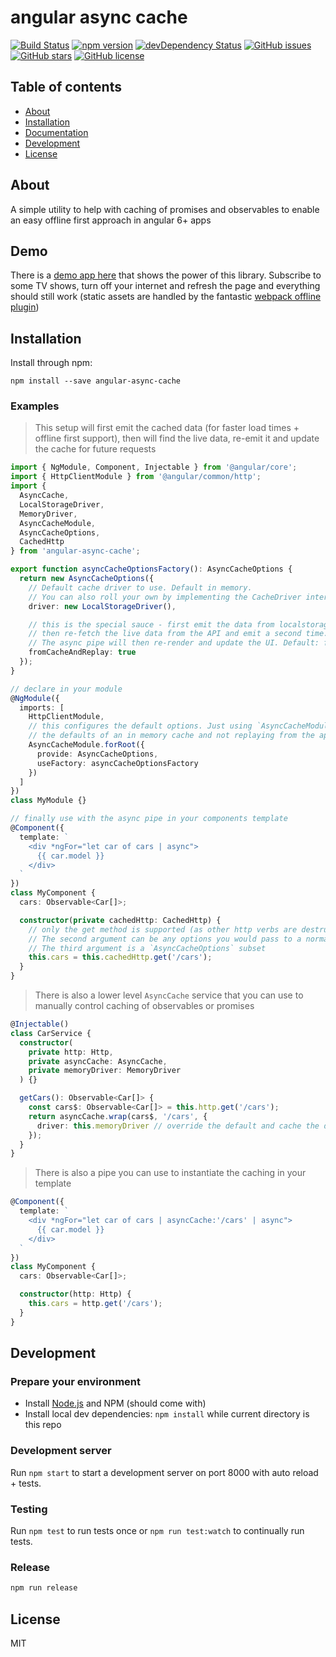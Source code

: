 # angular async cache

[![Build Status](https://travis-ci.org/mattlewis92/angular-async-cache.svg?branch=master)](https://travis-ci.org/mattlewis92/angular-async-cache)
[![npm version](https://badge.fury.io/js/angular-async-cache.svg)](http://badge.fury.io/js/angular-async-cache)
[![devDependency Status](https://david-dm.org/mattlewis92/angular-async-cache/dev-status.svg)](https://david-dm.org/mattlewis92/angular-async-cache#info=devDependencies)
[![GitHub issues](https://img.shields.io/github/issues/mattlewis92/angular-async-cache.svg)](https://github.com/mattlewis92/angular-async-cache/issues)
[![GitHub stars](https://img.shields.io/github/stars/mattlewis92/angular-async-cache.svg)](https://github.com/mattlewis92/angular-async-cache/stargazers)
[![GitHub license](https://img.shields.io/badge/license-MIT-blue.svg)](https://raw.githubusercontent.com/mattlewis92/angular-async-cache/master/LICENSE)

## Table of contents

* [About](#about)
* [Installation](#installation)
* [Documentation](#documentation)
* [Development](#development)
* [License](#licence)

## About

A simple utility to help with caching of promises and observables to enable an easy offline first approach in angular 6+ apps

## Demo

There is a [demo app here](http://mattlewis92.github.io/angular2-tv-tracker/) that shows the power of this library. Subscribe to some TV shows, turn off your internet and refresh the page and everything should still work (static assets are handled by the fantastic [webpack offline plugin](https://github.com/NekR/offline-plugin))

## Installation

Install through npm:

```
npm install --save angular-async-cache
```

### Examples

> This setup will first emit the cached data (for faster load times + offline first support), then will find the live data, re-emit it and update the cache for future requests

```typescript
import { NgModule, Component, Injectable } from '@angular/core';
import { HttpClientModule } from '@angular/common/http';
import {
  AsyncCache,
  LocalStorageDriver,
  MemoryDriver,
  AsyncCacheModule,
  AsyncCacheOptions,
  CachedHttp
} from 'angular-async-cache';

export function asyncCacheOptionsFactory(): AsyncCacheOptions {
  return new AsyncCacheOptions({
    // Default cache driver to use. Default in memory.
    // You can also roll your own by implementing the CacheDriver interface
    driver: new LocalStorageDriver(),

    // this is the special sauce - first emit the data from localstorage,
    // then re-fetch the live data from the API and emit a second time.
    // The async pipe will then re-render and update the UI. Default: false
    fromCacheAndReplay: true
  });
}

// declare in your module
@NgModule({
  imports: [
    HttpClientModule,
    // this configures the default options. Just using `AsyncCacheModule.forRoot()` will use
    // the defaults of an in memory cache and not replaying from the api
    AsyncCacheModule.forRoot({
      provide: AsyncCacheOptions,
      useFactory: asyncCacheOptionsFactory
    })
  ]
})
class MyModule {}

// finally use with the async pipe in your components template
@Component({
  template: `
    <div *ngFor="let car of cars | async">
      {{ car.model }}
    </div>
  `
})
class MyComponent {
  cars: Observable<Car[]>;

  constructor(private cachedHttp: CachedHttp) {
    // only the get method is supported (as other http verbs are destructive)
    // The second argument can be any options you would pass to a normal http get call
    // The third argument is a `AsyncCacheOptions` subset
    this.cars = this.cachedHttp.get('/cars');
  }
}
```

> There is also a lower level `AsyncCache` service that you can use to manually control caching of observables or promises

```typescript
@Injectable()
class CarService {
  constructor(
    private http: Http,
    private asyncCache: AsyncCache,
    private memoryDriver: MemoryDriver
  ) {}

  getCars(): Observable<Car[]> {
    const cars$: Observable<Car[]> = this.http.get('/cars');
    return asyncCache.wrap(cars$, '/cars', {
      driver: this.memoryDriver // override the default and cache the data in memory
    });
  }
}
```

> There is also a pipe you can use to instantiate the caching in your template

```typescript
@Component({
  template: `
    <div *ngFor="let car of cars | asyncCache:'/cars' | async">
      {{ car.model }}
    </div>
  `
})
class MyComponent {
  cars: Observable<Car[]>;

  constructor(http: Http) {
    this.cars = http.get('/cars');
  }
}
```

## Development

### Prepare your environment

* Install [Node.js](http://nodejs.org/) and NPM (should come with)
* Install local dev dependencies: `npm install` while current directory is this repo

### Development server

Run `npm start` to start a development server on port 8000 with auto reload + tests.

### Testing

Run `npm test` to run tests once or `npm run test:watch` to continually run tests.

### Release

```bash
npm run release
```

## License

MIT
